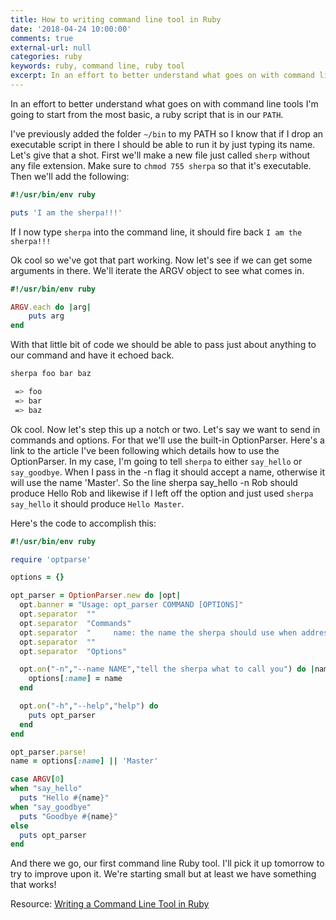 ```yaml
---
title: How to writing command line tool in Ruby
date: '2018-04-24 10:00:00'
comments: true
external-url: null
categories: ruby
keywords: ruby, command line, ruby tool
excerpt: In an effort to better understand what goes on with command line tools I'm going to start from the most basic, a ruby script that is in our PATH.
---
```


In an effort to better understand what goes on with command line tools I'm going to start from the most basic, a ruby script that is in our `PATH`.

I've previously added the folder `~/bin` to my PATH so I know that if I drop an executable script in there I should be able to run it by just typing its name. Let's give that a shot. First we'll make a new file just called `sherp` without any file extension. Make sure to `chmod 755 sherpa` so that it's executable. Then we'll add the following:

```ruby
#!/usr/bin/env ruby

puts 'I am the sherpa!!!'
```
If I now type `sherpa` into the command line, it should fire back `I am the sherpa!!!`

Ok cool so we've got that part working. Now let's see if we can get some arguments in there. We'll iterate the ARGV object to see what comes in.

```ruby
#!/usr/bin/env ruby

ARGV.each do |arg|
    puts arg
end
```

With that little bit of code we should be able to pass just about anything to our command and have it echoed back.

```bash
sherpa foo bar baz

 => foo
 => bar
 => baz
```

Ok cool. Now let's step this up a notch or two. Let's say we want to send in commands and options. For that we'll use the built-in OptionParser. Here's a link to the article I've been following which details how to use the OptionParser. In my case, I'm going to tell `sherpa` to either `say_hello` or `say_goodbye`. When I pass in the -n flag it should accept a name, otherwise it will use the name 'Master'. So the line sherpa say_hello -n Rob should produce Hello Rob and likewise if I left off the option and just used `sherpa say_hello` it should produce `Hello Master`.

Here's the code to accomplish this:

```ruby
#!/usr/bin/env ruby

require 'optparse'

options = {}

opt_parser = OptionParser.new do |opt|
  opt.banner = "Usage: opt_parser COMMAND [OPTIONS]"
  opt.separator  ""
  opt.separator  "Commands"
  opt.separator  "     name: the name the sherpa should use when addressing you"
  opt.separator  ""
  opt.separator  "Options"

  opt.on("-n","--name NAME","tell the sherpa what to call you") do |name|
    options[:name] = name
  end

  opt.on("-h","--help","help") do
    puts opt_parser
  end
end

opt_parser.parse!
name = options[:name] || 'Master'

case ARGV[0]
when "say_hello"
  puts "Hello #{name}"
when "say_goodbye"
  puts "Goodbye #{name}"
else
  puts opt_parser
end
```

And there we go, our first command line Ruby tool. I'll pick it up tomorrow to try to improve upon it. We're starting small but at least we have something that works!

Resource: [Writing a Command Line Tool in Ruby](http://robdodson.me/writing-a-command-line-tool-in-ruby/)
